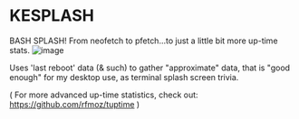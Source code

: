 # KESPLASH

BASH SPLASH!
From neofetch to pfetch...to just a little bit more up-time stats.
![image](https://user-images.githubusercontent.com/95410139/214678183-8a1dbf15-1738-4b68-a1eb-7c4de257f5c1.png)

Uses 'last reboot' data (& such) to gather "approximate" data,
that is "good enough" for my desktop use, as terminal splash screen trivia. 

( For more advanced up-time statistics, check out:
https://github.com/rfmoz/tuptime )
